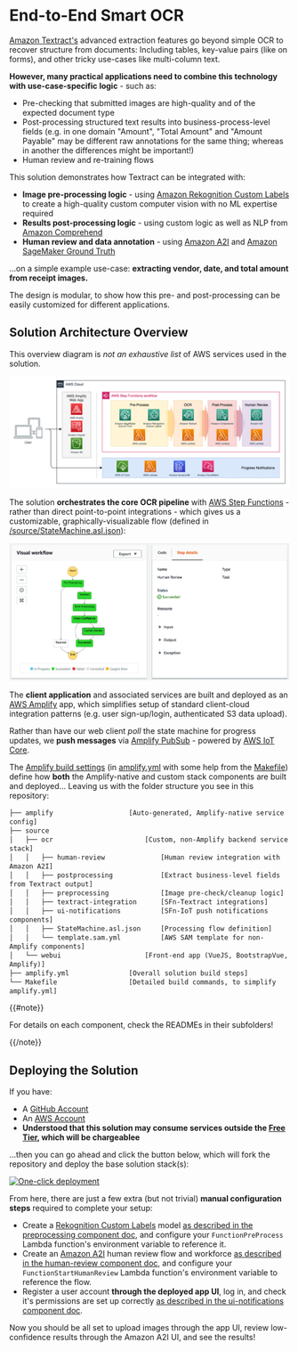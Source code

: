 # End-to-End Smart OCR

[Amazon Textract's](https://aws.amazon.com/textract/) advanced extraction features go beyond simple OCR to recover structure from documents: Including tables, key-value pairs (like on forms), and other tricky use-cases like multi-column text.

**However, many practical applications need to combine this technology with use-case-specific logic** - such as:

- Pre-checking that submitted images are high-quality and of the expected document type
- Post-processing structured text results into business-process-level fields (e.g. in one domain "Amount", "Total Amount" and "Amount Payable" may be different raw annotations for the same thing; whereas in another the differences might be important!)
- Human review and re-training flows

This solution demonstrates how Textract can be integrated with:

- **Image pre-processing logic** - using [Amazon Rekognition Custom Labels](https://aws.amazon.com/rekognition/custom-labels-features/) to create a high-quality custom computer vision with no ML expertise required
- **Results post-processing logic** - using custom logic as well as NLP from [Amazon Comprehend](https://aws.amazon.com/comprehend/)
- **Human review and data annotation** - using [Amazon A2I](https://aws.amazon.com/augmented-ai/) and [Amazon SageMaker Ground Truth](https://aws.amazon.com/sagemaker/groundtruth/)

...on a simple example use-case: **extracting vendor, date, and total amount from receipt images.**

The design is modular, to show how this pre- and post-processing can be easily customized for different applications.


## Solution Architecture Overview

This overview diagram is *not an exhaustive list* of AWS services used in the solution.

![Smart OCR Architecture Diagram](images/architecture-overview.png "Smart OCR Demo Architecture")

The solution **orchestrates the core OCR pipeline** with [AWS Step Functions](https://aws.amazon.com/step-functions/) - rather than direct point-to-point integrations - which gives us a customizable, graphically-visualizable flow (defined in [/source/StateMachine.asl.json](source/StateMachine.asl.json)):

![AWS Step Functions Screenshot](images/step-function-screenshot.png "Step Function Flow Diagram")

The **client application** and associated services are built and deployed as an [AWS Amplify](https://aws.amazon.com/amplify/) app, which simplifies setup of standard client-cloud integration patterns (e.g. user sign-up/login, authenticated S3 data upload).

Rather than have our web client *poll* the state machine for progress updates, we **push messages** via [Amplify PubSub](https://docs.amplify.aws/lib/pubsub/getting-started/q/platform/js) - powered by [AWS IoT Core](https://aws.amazon.com/iot-core/).

The [Amplify build settings](https://docs.aws.amazon.com/amplify/latest/userguide/build-settings.html) (in [amplify.yml](amplify.yml) with some help from the [Makefile](Makefile)) define how **both** the Amplify-native and custom stack components are built and deployed... Leaving us with the folder structure you see in this repository:

```tree
├── amplify                   [Auto-generated, Amplify-native service config]
├── source
│   ├── ocr                       [Custom, non-Amplify backend service stack]
│   │   ├── human-review              [Human review integration with Amazon A2I]
│   │   ├── postprocessing            [Extract business-level fields from Textract output]
│   │   ├── preprocessing             [Image pre-check/cleanup logic]
│   │   ├── textract-integration      [SFn-Textract integrations]
│   │   ├── ui-notifications          [SFn-IoT push notifications components]
│   │   ├── StateMachine.asl.json     [Processing flow definition]
│   │   └── template.sam.yml          [AWS SAM template for non-Amplify components]
│   └── webui                     [Front-end app (VueJS, BootstrapVue, Amplify)]
├── amplify.yml               [Overall solution build steps]
└── Makefile                  [Detailed build commands, to simplify amplify.yml]
```

{{#note}}

For details on each component, check the READMEs in their subfolders!

{{/note}}


## Deploying the Solution

If you have:

- A [GitHub Account](https://github.com/join)
- An [AWS Account](https://aws.amazon.com/account/)
- **Understood that this solution may consume services outside the [Free Tier](https://aws.amazon.com/free), which will be chargeablee**

...then you can go ahead and click the button below, which will fork the repository and deploy the base solution stack(s):

[![One-click deployment](https://oneclick.amplifyapp.com/button.svg)](https://console.aws.amazon.com/amplify/home#/deploy?repo=https://github.com/athewsey/textract-demo)

From here, there are just a few extra (but not trivial) **manual configuration steps** required to complete your setup:

- Create a [Rekognition Custom Labels](https://console.aws.amazon.com/rekognition/custom-labels) model [as described in the preprocessing component doc](source/ocr/preprocessing), and configure your `FunctionPreProcess` Lambda function's environment variable to reference it.
- Create an [Amazon A2I](https://docs.aws.amazon.com/sagemaker/latest/dg/a2i-use-augmented-ai-a2i-human-review-loops.html) human review flow and workforce [as described in the human-review component doc](source/ocr/human-review), and configure your `FunctionStartHumanReview` Lambda function's environment variable to reference the flow.
- Register a user account **through the deployed app UI**, log in, and check it's permissions are set up correctly [as described in the ui-notifications component doc](source/ocr/ui-notifications).

Now you should be all set to upload images through the app UI, review low-confidence results through the Amazon A2I UI, and see the results!
